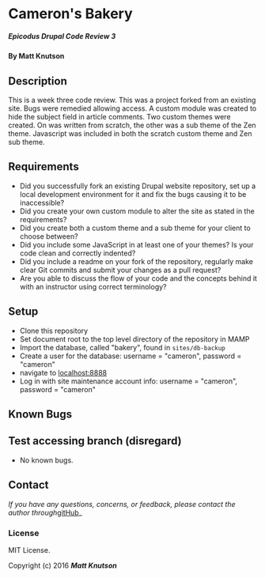 # Cameron's Bakery

##### Epicodus Drupal Code Review 3

#### By Matt Knutson

## Description

This is a week three code review.  This was a project forked from an existing site.  Bugs were remedied allowing access.  A custom module was created to hide the subject field in article comments.  Two custom themes were created.  On was written from scratch, the other was a sub theme of the Zen theme.  Javascript was included in both the scratch custom theme and Zen sub theme.

## Requirements

* Did you successfully fork an existing Drupal website repository, set up a local development environment for it and fix the bugs causing it to be inaccessible?
* Did you create your own custom module to alter the site as stated in the requirements?
* Did you create both a custom theme and a sub theme for your client to choose between?
* Did you include some JavaScript in at least one of your themes?
Is your code clean and correctly indented?
* Did you include a readme on your fork of the repository, regularly make clear Git commits and submit your changes as a pull request?
* Are you able to discuss the flow of your code and the concepts behind it with an instructor using correct terminology?

## Setup

* Clone this repository
* Set document root to the top level directory of the repository in MAMP
* Import the database, called "bakery", found in `sites/db-backup`
* Create a user for the database: username = "cameron", password = "cameron"
* navigate to [localhost:8888](localhost:8888)
*  Log in with site maintenance account info: username = "cameron", password = "cameron"

## Known Bugs

## Test accessing branch (disregard)

* No known bugs.

## Contact

 _If you have any questions, concerns, or feedback, please contact the author through_[gitHub](https://github.com/mknutgit)_

### License

MIT License.

Copyright (c) 2016 **_Matt Knutson_**
